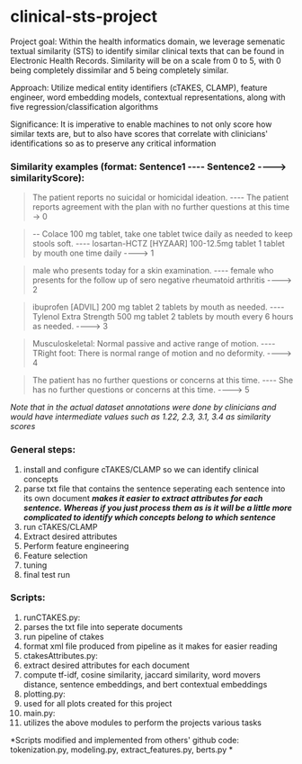 # clinical-sts-project

Project goal: Within the health informatics domain, we leverage semenatic textual similarity (STS) to identify similar clinical texts that can be found in Electronic Health Records. Similarity will be on a scale from 0 to 5, with 0 being completely dissimilar and 5 being completely similar.

Approach: Utilize medical entity identifiers (cTAKES, CLAMP), feature engineer, word embedding models, contextual representations, along with five regression/classification algorithms

Significance: It is imperative to enable machines to not only score how similar texts are, but to also have scores that correlate with clinicians' identifications so as to preserve any critical information

### Similarity examples (format: Sentence1 ---- Sentence2 ----> similarityScore):

> The patient reports no suicidal or homicidal ideation. ---- The patient reports agreement with the plan with no further questions at this time -> 0

> -- Colace 100 mg tablet, take one tablet twice daily as needed to keep stools soft. ---- losartan-HCTZ [HYZAAR] 100-12.5mg tablet 1 tablet by mouth one time daily ----> 1

> male who presents today for a skin examination. ---- female who presents for the follow up of sero negative rheumatoid arthritis ----> 2

> ibuprofen [ADVIL] 200 mg tablet 2 tablets by mouth as needed. ---- Tylenol Extra Strength 500 mg tablet 2 tablets by mouth every 6 hours as needed. ----> 3

> Musculoskeletal:  Normal passive and active range of motion. ---- TRight foot: There is normal range of motion and no deformity. ----> 4

> The patient has no further questions or concerns at this time. ---- She has no further questions or concerns at this time. ----> 5

*Note that in the actual dataset annotations were done by clinicians and would have intermediate values such as 1.22, 2.3, 3.1, 3.4 as similarity scores*

### General steps:
1. install and configure cTAKES/CLAMP so we can identify clinical concepts
2. parse txt file that contains the sentence seperating each sentence into its own document 
__*makes it easier to extract attributes for each sentence. Whereas if you just process them as is it will be a little more 
complicated to identify which concepts belong to which sentence*__
3. run cTAKES/CLAMP
4. Extract desired attributes
5. Perform feature engineering
6. Feature selection
7. tuning 
8. final test run

### Scripts:
1. runCTAKES.py:
  1. parses the txt file into seperate documents
  2. run pipeline of ctakes
  3. format xml file produced from pipeline as it makes for easier reading
2. ctakesAttributes.py:
  1. extract desired attributes for each document
  2. compute tf-idf, cosine similarity, jaccard similarity, word movers distance, sentence embeddings, and bert contextual embeddings 
3. plotting.py:
  1. used for all plots created for this project
4. main.py:
  1. utilizes the above modules to perform the projects various tasks

*Scripts modified and implemented from others' github code: 
tokenization.py, modeling.py, extract_features.py, berts.py  *
